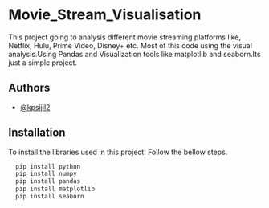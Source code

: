 
# Movie_Stream_Visualisation

This project going to analysis different movie streaming platforms like, Netflix, Hulu, Prime Video, Disney+ etc. Most of this code using the visual analysis.Using Pandas and Visualization tools like matplotlib and seaborn.Its just a simple project.


## Authors

- [@kpsijil2](https://github.com/kpsijil2)


## Installation

To install the libraries used in this project. Follow the bellow steps.

```bash
  pip install python
  pip install numpy
  pip install pandas
  pip install matplotlib
  pip install seaborn
```
    